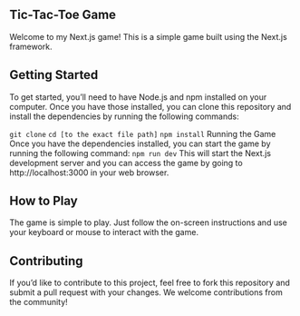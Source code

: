 ## Tic-Tac-Toe Game
Welcome to my Next.js game! This is a simple game built using the Next.js framework.

## Getting Started
To get started, you’ll need to have Node.js and npm installed on your computer. Once you have those installed, you can clone this repository and install the dependencies by running the following commands:

<code>git clone</code>
<code>cd [to the exact file path]</code>
<code>npm install</code>
Running the Game
Once you have the dependencies installed, you can start the game by running the following command:
<code>npm run dev</code>
This will start the Next.js development server and you can access the game by going to http://localhost:3000 in your web browser.

## How to Play
The game is simple to play. Just follow the on-screen instructions and use your keyboard or mouse to interact with the game.

## Contributing
If you’d like to contribute to this project, feel free to fork this repository and submit a pull request with your changes. We welcome contributions from the community!


